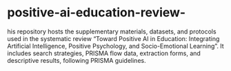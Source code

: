 # positive-ai-education-review-
his repository hosts the supplementary materials, datasets, and protocols used in the systematic review “Toward Positive AI in Education: Integrating Artificial Intelligence, Positive Psychology, and Socio-Emotional Learning”. It includes search strategies, PRISMA flow data, extraction forms, and descriptive results, following PRISMA guidelines.
